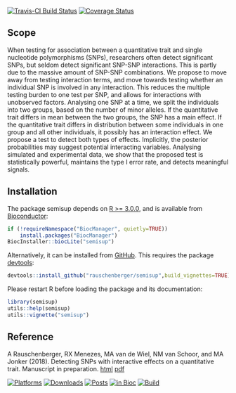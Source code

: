 
<!-- README.md is generated from README.Rmd. Please edit that file -->

[![Travis-CI Build
Status](https://travis-ci.org/rauschenberger/semisup.svg?branch=master)](https://travis-ci.org/rauschenberger/semisup)
[![Coverage
Status](https://codecov.io/github/rauschenberger/semisup/coverage.svg?branch=master)](https://codecov.io/github/rauschenberger/semisup?branch=master)

## Scope

When testing for association between a quantitative trait and single
nucleotide polymorphisms (SNPs), researchers often detect significant
SNPs, but seldom detect significant SNP-SNP interactions. This is partly
due to the massive amount of SNP-SNP combinations. We propose to move
away from testing interaction terms, and move towards testing whether an
individual SNP is involved in any interaction. This reduces the multiple
testing burden to one test per SNP, and allows for interactions with
unobserved factors. Analysing one SNP at a time, we split the
individuals into two groups, based on the number of minor alleles. If
the quantitative trait differs in mean between the two groups, the SNP
has a main effect. If the quantitative trait differs in distribution
between some individuals in one group and all other individuals, it
possibly has an interaction effect. We propose a test to detect both
types of effects. Implicitly, the posterior probabilities may suggest
potential interacting variables. Analysing simulated and experimental
data, we show that the proposed test is statistically powerful,
maintains the type I error rate, and detects meaningful signals.

## Installation

The package semisup depends on [R
\>= 3.0.0](https://cran.r-project.org/), and is available from
[Bioconductor](http://bioconductor.org/packages/semisup/):

``` r
if (!requireNamespace("BiocManager", quietly=TRUE))
    install.packages("BiocManager")
BiocInstaller::biocLite("semisup")
```

Alternatively, it can be installed from
[GitHub](https://github.com/rauschenberger/semisup). This requires the
package [devtools](https://CRAN.R-project.org/package=devtools):

``` r
devtools::install_github("rauschenberger/semisup",build_vignettes=TRUE)
```

Please restart R before loading the package and its documentation:

``` r
library(semisup)
utils::help(semisup)
utils::vignette("semisup")
```

## Reference

A Rauschenberger, RX Menezes, MA van de Wiel, NM van Schoor, and MA
Jonker (2018). Detecting SNPs with interactive effects on a quantitative
trait. Manuscript in preparation.
[html](https://arxiv.org/abs/1805.09175)
[pdf](https://arxiv.org/pdf/1805.09175)

[![Platforms](http://www.bioconductor.org/shields/availability/devel/semisup.svg)](http://bioconductor.org/packages/devel/bioc/html/semisup.html#archives)
[![Downloads](http://www.bioconductor.org/shields/downloads/semisup.svg)](http://bioconductor.org/packages/stats/bioc/semisup/)
[![Posts](http://www.bioconductor.org/shields/posts/semisup.svg)](https://support.bioconductor.org/t/semisup/)
[![in
Bioc](http://www.bioconductor.org/shields/years-in-bioc/semisup.svg)](http://bioconductor.org/packages/devel/bioc/html/semisup.html#since)
[![Build](http://www.bioconductor.org/shields/build/devel/bioc/semisup.svg)](http://bioconductor.org/checkResults/devel/bioc-LATEST/semisup/)
